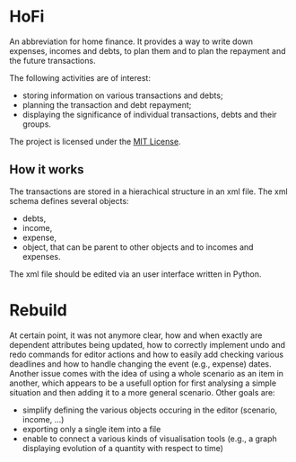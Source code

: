 # HoFi
An abbreviation for home finance. It provides a way to write down expenses, incomes and debts, to plan them and to plan the repayment and the future transactions.

The following activities are of interest:
- storing information on various transactions and debts;
- planning the transaction and debt repayment;
- displaying the significance of individual transactions, debts and their groups.

The project is licensed under the [MIT License](https://opensource.org/license/mit/).


## How it works
The transactions are stored in a hierachical structure in an xml file. The xml schema defines several objects:
- debts,
- income,
- expense,
- object, that can be parent to other objects and to incomes and expenses.

The xml file should be edited via an user interface written in Python.


# Rebuild
At certain point, it was not anymore clear, how and when exactly are dependent attributes being updated, how to correctly implement undo and redo commands for editor actions and how to easily add checking various deadlines and how to handle changing the event (e.g., expense) dates. Another issue comes with the idea of using a whole scenario as an item in another, which appears to be a usefull option for first analysing a simple situation and then adding it to a more general scenario.
Other goals are:
- simplify defining the various objects occuring in the editor (scenario, income, ...)
- exporting only a single item into a file
- enable to connect a various kinds of visualisation tools (e.g., a graph displaying evolution of a quantity with respect to time)
